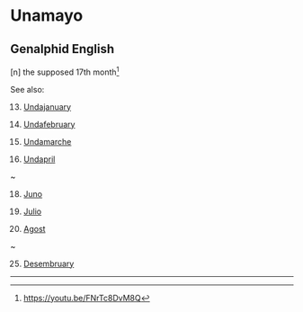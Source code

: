 # Unamayo
## Genalphid English

[n] the supposed 17th month[^1]

[^1]: <https://youtu.be/FNrTc8DvM8Q>

See also:

13. [Undajanuary](undajanuary.md)

14. [Undafebruary](undafebruary.md)

15. [Undamarche](undamarche.md)

16. [Undapril](undapril.md)

~

18. [Juno](juno.md)

19. [Julio](julio.md)

20. [Agost](agost.md)

~

25. [Desembruary](desembruary.md)

---